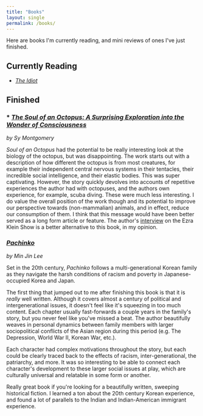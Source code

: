```yaml
---
title: "Books"
layout: single
permalink: /books/
---
```


Here are books I'm currently reading, and mini reviews of ones I've just finished.

## **Currently Reading**

* [*The Idiot*](https://en.wikipedia.org/wiki/The_Idiot)

## **Finished**

### * [*The Soul of an Octopus: A Surprising Exploration into the Wonder of Consciousness*](https://www.amazon.com/Soul-Octopus-Surprising-Exploration-Consciousness/dp/1451697724)
*by Sy Montgomery*
<br><span style="color:#daa520"><i class="fas fa-star"></i><i class="fas fa-star"></i><span>

*Soul of an Octopus* had the potential to be really interesting look at the biology of the octopus, but was disappointing. The work starts out with a description of how different the octopus is from most creatures, for example their independent central nervous systems in their tentacles, their incredible social intelligence, and their elastic bodies. This was super captivating. However, the story quickly devolves into accounts of repetitive experiences the author had with octopuses, and the authors own experience, for example, scuba diving. These were much less interesting. I do value the overall position of the work though and its potential to improve our perspective towards (non-mammalian) animals, and in effect, reduce our consumption of them. I think that this message would have been better served as a long form article or feature. The author's [interview](https://www.nytimes.com/2021/07/13/podcasts/transcript-ezra-klein-interviews-sy-montgomery.html) on the Ezra Klein Show is a better alternative to this book, in my opinion.

### [*Pachinko*](https://www.minjinlee.com/book/pachinko/)
*by Min Jin Lee*
<br><span style="color:#daa520"><i class="fas fa-star"></i><i class="fas fa-star"></i><i class="fas fa-star"></i><i class="fas fa-star"></i><i class="fas fa-star"></i><span>


Set in the 20th century, *Pachinko* follows a multi-generational Korean family as they navigate the harsh conditions of racism and poverty in Japanese-occupied Korea and Japan.

The first thing that jumped out to me after finishing this book is that it is *really* well written. Although it covers almost a century of political and intergenerational issues, it doesn't feel like it's squeezing in too much content. Each chapter usually fast-forwards a couple years in the family's story, but you never feel like you've missed a beat. The author beautifully weaves in personal dynamics between family members with larger sociopolitical conflicts of the Asian region during this period (e.g. The Depression, World War II, Korean War, etc.).

Each character had complex motivations throughout the story, but each could be clearly traced back to the effects of racism, inter-generational, the patriarchy, and more. It was so interesting to be able to connect each character's development to these larger social issues at play, which are culturally universal and relatable in some form or another.

Really great book if you're looking for a beautifully written, sweeping historical fiction. I learned a ton about the 20th century Korean experience, and found a lot of parallels to the Indian and Indian-American immigrant experience.
